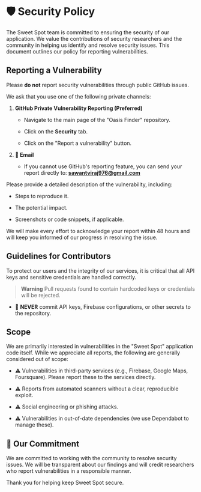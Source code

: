 # 🛡️ Security Policy

The Sweet Spot team is committed to ensuring the security of our application. We value the contributions of security researchers and the community in helping us identify and resolve security issues. This document outlines our policy for reporting vulnerabilities.

## Reporting a Vulnerability

Please **do not** report security vulnerabilities through public GitHub issues.

We ask that you use one of the following private channels:

1. **GitHub Private Vulnerability Reporting (Preferred)**

   - Navigate to the main page of the "Oasis Finder" repository.

   - Click on the **Security** tab.

   - Click on the "Report a vulnerability" button.

2. **📧 Email**

   - If you cannot use GitHub's reporting feature, you can send your report directly to: **sawantviraj976@gmail.com**

Please provide a detailed description of the vulnerability, including:

- Steps to reproduce it.

- The potential impact.

- Screenshots or code snippets, if applicable.

We will make every effort to acknowledge your report within 48 hours and will keep you informed of our progress in resolving the issue.

## Guidelines for Contributors

To protect our users and the integrity of our services, it is critical that all API keys and sensitive credentials are handled correctly.

> **Warning**
> Pull requests found to contain hardcoded keys or credentials will be rejected.

- 🚫 **NEVER** commit API keys, Firebase configurations, or other secrets to the repository.

## Scope

We are primarily interested in vulnerabilities in the "Sweet Spot" application code itself. While we appreciate all reports, the following are generally considered out of scope:

- ⚠️ Vulnerabilities in third-party services (e.g., Firebase, Google Maps, Foursquare). Please report these to the services directly.

- ⚠️ Reports from automated scanners without a clear, reproducible exploit.

- ⚠️ Social engineering or phishing attacks.

- ⚠️ Vulnerabilities in out-of-date dependencies (we use Dependabot to manage these).

## 🤝 Our Commitment

We are committed to working with the community to resolve security issues. We will be transparent about our findings and will credit researchers who report vulnerabilities in a responsible manner.

Thank you for helping keep Sweet Spot secure.

